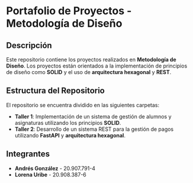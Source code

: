 # Portafolio de Proyectos - Metodología de Diseño

## Descripción

Este repositorio contiene los proyectos realizados en **Metodología de Diseño**. Los proyectos están orientados a la implementación de principios de diseño como **SOLID** y el uso de **arquitectura hexagonal** y **REST**.

## Estructura del Repositorio

El repositorio se encuentra dividido en las siguientes carpetas:

- **Taller 1**: Implementación de un sistema de gestión de alumnos y asignaturas utilizando los principios **SOLID**.
- **Taller 2**: Desarrollo de un sistema REST para la gestión de pagos utilizando **FastAPI** y **arquitectura hexagonal**.

## Integrantes

- **Andrés González** - 20.907.791-4
- **Lorena Uribe** - 20.908.387-6
